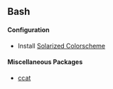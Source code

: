 Bash
----

#### Configuration
* Install [Solarized Colorscheme](https://github.com/jcberthon/solarized/tree/master/osx-terminal.app-colors-solarized)

#### Miscellaneous Packages
* [ccat](https://github.com/jingweno/ccat)
